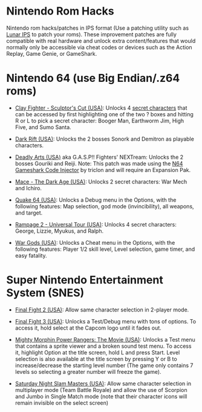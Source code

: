 # Nintendo Rom Hacks
Nintendo rom hacks/patches in IPS format (Use a patching utility such as [Lunar IPS](https://www.romhacking.net/utilities/240/) to patch your roms).
These improvement patches are fully compatible with real hardware and unlock extra content/features that would normally only be accessible via cheat codes or devices such as the Action Replay, Game Genie, or GameShark.

# Nintendo 64 (use Big Endian/.z64 roms)

- [Clay Fighter - Sculptor's Cut (USA)](https://gamefaqs.gamespot.com/n64/574483-clayfighter-the-sculptors-cut/cheats):
Unlocks 4 [secret characters](https://www.youtube.com/watch?v=pZLJLsobgaA) that can be accessed by first highlighting one of the two ? boxes and hitting R or L to pick a secret character: Booger Man, Earthworm Jim, High Five, and Sumo Santa.

- [Dark Rift (USA)](https://gamefaqs.gamespot.com/n64/197049-dark-rift/cheats):
Unlocks the 2 bosses Sonork and Demitron as playable characters.

- [Deadly Arts (USA)](https://gamefaqs.gamespot.com/n64/197070-deadly-arts/cheats) aka G.A.S.P!! Fighters' NEXTream:
Unlocks the 2 bosses Gouriki and Reiji.
Note: This patch was made using the [N64 Gameshark Code Injector](https://www.romhacking.net/utilities/1659) by triclon and will require an Expansion Pak.

- [Mace - The Dark Age (USA)](https://gamefaqs.gamespot.com/n64/197812-mace-the-dark-age/cheats):
Unlocks 2 secret characters: War Mech and Ichiro.

- [Quake 64 (USA)](https://gamefaqs.gamespot.com/n64/198375-quake/cheats):
Unlocks a Debug menu in the Options, with the following features: Map selection, god mode (invincibility), all weapons, and target.

- [Rampage 2 - Universal Tour (USA)](https://gamefaqs.gamespot.com/n64/198408-rampage-2-universal-tour/cheats):
Unlocks 4 secret characters: George, Lizzie, Myukus, and Ralph.

- [War Gods (USA)](https://gamefaqs.gamespot.com/n64/199248-war-gods/cheats):
Unlocks a Cheat menu in the Options, with the following features: Player 1/2 skill level, Level selection, game timer, and easy fatality.

# Super Nintendo Entertainment System (SNES)

- [Final Fight 2 (USA)](https://gamefaqs.gamespot.com/snes/588333-final-fight-2/cheats):
Allow same character selection in 2-player mode.

- [Final Fight 3 (USA)](https://tcrf.net/Final_Fight_3_(SNES)#Debug_Mode):
Unlocks a Test/Debug menu with tons of options. To access it, hold select at the Capcom logo until it fades out.

- [Mighty Morphin Power Rangers: The Movie (USA)](https://tcrf.net/Mighty_Morphin_Power_Rangers:_The_Movie_(SNES)#Test_Mode):
Unlocks a Test menu that contains a sprite viewer and a broken sound test menu. To access it, highlight Option at the title screen, hold L and press Start.
Level selection is also available at the title screen by pressing Y or B to increase/decrease the starting level number (The game only contains 7 levels so selecting a greater number will freeze the game).

- [Saturday Night Slam Masters (USA)](https://gamefaqs.gamespot.com/snes/588642-saturday-night-slam-masters/cheats):
Allow same character selection in multiplayer mode (Team Battle Royale) and allow the use of Scorpion and Jumbo in Single Match mode (note that their character icons will remain invisible on the select screen)
